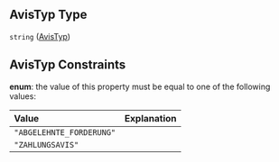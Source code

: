 ## AvisTyp Type

`string` ([AvisTyp](avistyp.md))

## AvisTyp Constraints

**enum**: the value of this property must be equal to one of the following values:

| Value                    | Explanation |
| :----------------------- | :---------- |
| `"ABGELEHNTE_FORDERUNG"` |             |
| `"ZAHLUNGSAVIS"`         |             |
